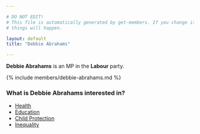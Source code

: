 ```yaml
---

# DO NOT EDIT!
# This file is automatically generated by get-members. If you change it, bad
# things will happen.

layout: default
title: "Debbie Abrahams"

---
```


**Debbie Abrahams** is an MP in the **Labour** party.

{% include members/debbie-abrahams.md %}

### What is Debbie Abrahams interested in?


* [Health](/interests/health.html)
* [Education](/interests/education.html)
* [Child Protection](/interests/child-protection.html)
* [Inequality](/interests/inequality.html)
